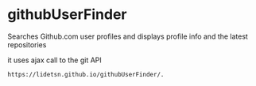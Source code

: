 # githubUserFinder


Searches Github.com user profiles and displays profile info and the latest repositories

it uses ajax call to the git API

    https://lidetsn.github.io/githubUserFinder/.